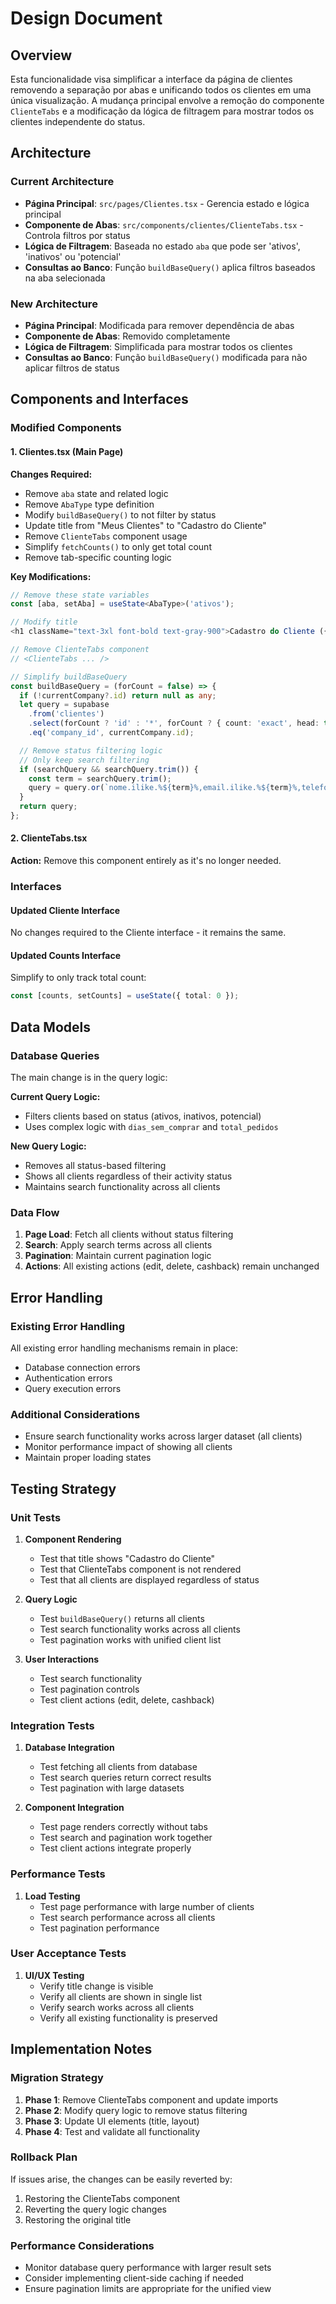 # Design Document

## Overview

Esta funcionalidade visa simplificar a interface da página de clientes removendo a separação por abas e unificando todos os clientes em uma única visualização. A mudança principal envolve a remoção do componente `ClienteTabs` e a modificação da lógica de filtragem para mostrar todos os clientes independente do status.

## Architecture

### Current Architecture
- **Página Principal**: `src/pages/Clientes.tsx` - Gerencia estado e lógica principal
- **Componente de Abas**: `src/components/clientes/ClienteTabs.tsx` - Controla filtros por status
- **Lógica de Filtragem**: Baseada no estado `aba` que pode ser 'ativos', 'inativos' ou 'potencial'
- **Consultas ao Banco**: Função `buildBaseQuery()` aplica filtros baseados na aba selecionada

### New Architecture
- **Página Principal**: Modificada para remover dependência de abas
- **Componente de Abas**: Removido completamente
- **Lógica de Filtragem**: Simplificada para mostrar todos os clientes
- **Consultas ao Banco**: Função `buildBaseQuery()` modificada para não aplicar filtros de status

## Components and Interfaces

### Modified Components

#### 1. Clientes.tsx (Main Page)
**Changes Required:**
- Remove `aba` state and related logic
- Remove `AbaType` type definition
- Modify `buildBaseQuery()` to not filter by status
- Update title from "Meus Clientes" to "Cadastro do Cliente"
- Remove `ClienteTabs` component usage
- Simplify `fetchCounts()` to only get total count
- Remove tab-specific counting logic

**Key Modifications:**
```typescript
// Remove these state variables
const [aba, setAba] = useState<AbaType>('ativos');

// Modify title
<h1 className="text-3xl font-bold text-gray-900">Cadastro do Cliente ({counts.total})</h1>

// Remove ClienteTabs component
// <ClienteTabs ... />

// Simplify buildBaseQuery
const buildBaseQuery = (forCount = false) => {
  if (!currentCompany?.id) return null as any;
  let query = supabase
    .from('clientes')
    .select(forCount ? 'id' : '*', forCount ? { count: 'exact', head: true } : undefined)
    .eq('company_id', currentCompany.id);

  // Remove status filtering logic
  // Only keep search filtering
  if (searchQuery && searchQuery.trim()) {
    const term = searchQuery.trim();
    query = query.or(`nome.ilike.%${term}%,email.ilike.%${term}%,telefone.ilike.%${term}%,documento.ilike.%${term}%`);
  }
  return query;
};
```

#### 2. ClienteTabs.tsx
**Action:** Remove this component entirely as it's no longer needed.

### Interfaces

#### Updated Cliente Interface
No changes required to the Cliente interface - it remains the same.

#### Updated Counts Interface
Simplify to only track total count:
```typescript
const [counts, setCounts] = useState({ total: 0 });
```

## Data Models

### Database Queries
The main change is in the query logic:

**Current Query Logic:**
- Filters clients based on status (ativos, inativos, potencial)
- Uses complex logic with `dias_sem_comprar` and `total_pedidos`

**New Query Logic:**
- Removes all status-based filtering
- Shows all clients regardless of their activity status
- Maintains search functionality across all clients

### Data Flow
1. **Page Load**: Fetch all clients without status filtering
2. **Search**: Apply search terms across all clients
3. **Pagination**: Maintain current pagination logic
4. **Actions**: All existing actions (edit, delete, cashback) remain unchanged

## Error Handling

### Existing Error Handling
All existing error handling mechanisms remain in place:
- Database connection errors
- Authentication errors
- Query execution errors

### Additional Considerations
- Ensure search functionality works across larger dataset (all clients)
- Monitor performance impact of showing all clients
- Maintain proper loading states

## Testing Strategy

### Unit Tests
1. **Component Rendering**
   - Test that title shows "Cadastro do Cliente"
   - Test that ClienteTabs component is not rendered
   - Test that all clients are displayed regardless of status

2. **Query Logic**
   - Test `buildBaseQuery()` returns all clients
   - Test search functionality works across all clients
   - Test pagination works with unified client list

3. **User Interactions**
   - Test search functionality
   - Test pagination controls
   - Test client actions (edit, delete, cashback)

### Integration Tests
1. **Database Integration**
   - Test fetching all clients from database
   - Test search queries return correct results
   - Test pagination with large datasets

2. **Component Integration**
   - Test page renders correctly without tabs
   - Test search and pagination work together
   - Test client actions integrate properly

### Performance Tests
1. **Load Testing**
   - Test page performance with large number of clients
   - Test search performance across all clients
   - Test pagination performance

### User Acceptance Tests
1. **UI/UX Testing**
   - Verify title change is visible
   - Verify all clients are shown in single list
   - Verify search works across all clients
   - Verify all existing functionality is preserved

## Implementation Notes

### Migration Strategy
1. **Phase 1**: Remove ClienteTabs component and update imports
2. **Phase 2**: Modify query logic to remove status filtering
3. **Phase 3**: Update UI elements (title, layout)
4. **Phase 4**: Test and validate all functionality

### Rollback Plan
If issues arise, the changes can be easily reverted by:
1. Restoring the ClienteTabs component
2. Reverting the query logic changes
3. Restoring the original title

### Performance Considerations
- Monitor database query performance with larger result sets
- Consider implementing client-side caching if needed
- Ensure pagination limits are appropriate for the unified view